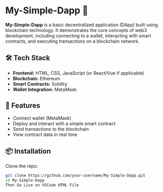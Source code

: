 # My-Simple-Dapp 🚀

**My-Simple-Dapp** is a basic decentralized application (DApp) built using blockchain technology. It demonstrates the core concepts of web3 development, including connecting to a wallet, interacting with smart contracts, and executing transactions on a blockchain network.

## 🛠️ Tech Stack

- **Frontend:** HTML, CSS, JavaScript (or React/Vue if applicable)
- **Blockchain:** Ethereum
- **Smart Contracts:** Solidity
- **Wallet Integration:** MetaMask

## 🚀 Features

- Connect wallet (MetaMask)
- Deploy and interact with a simple smart contract
- Send transactions to the blockchain
- View contract data in real time

## 📦 Installation

Clone the repo:

```bash
git clone https://github.com/your-username/My-Simple-Dapp.git
cd My-Simple-Dapp
Then Go Live on VSCode HTML File
